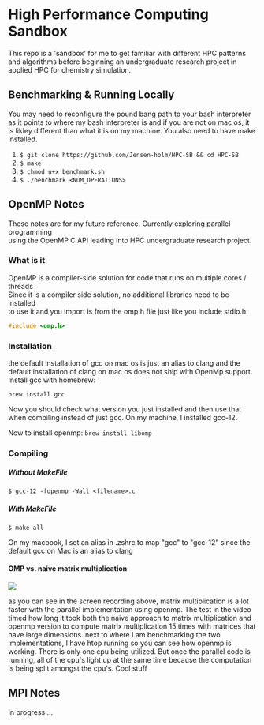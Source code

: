 # High Performance Computing Sandbox

This repo is a 'sandbox' for me to get familiar with different HPC patterns and algorithms before beginning an undergraduate research project in applied HPC for chemistry simulation. <br>

## Benchmarking & Running Locally

You may need to reconfigure the pound bang path to your bash interpreter as it points
to where my bash interpreter is and if you are not on mac os, it is likley different than
what it is on my machine. You also need to have make installed.

1. `$ git clone https://github.com/Jensen-holm/HPC-SB && cd HPC-SB` <br>
2. `$ make` <br>
3. `$ chmod u+x benchmark.sh` <br>
4. `$ ./benchmark <NUM_OPERATIONS>` <br>

## OpenMP Notes

These notes are for my future reference. Currently exploring parallel programming <br>
using the OpenMP C API leading into HPC undergraduate research project. <br>

### What is it

OpenMP is a compiler-side solution for code that runs on multiple cores / threads <br>
Since it is a compiler side solution, no additional libraries need to be installed <br>
to use it and you import is from the omp.h file just like you include stdio.h. <br> 

```c
#include <omp.h>
```

### Installation

the default installation of gcc on mac os is just an alias to clang and the default installation of clang on mac os does not ship with OpenMp support. Install gcc with homebrew: <br> 

`brew install gcc` <br>

Now you should check what version you just installed and then use that when compiling instead of just gcc. On my machine, I installed gcc-12.

Now to install openmp:
`brew install libomp`

### Compiling

##### Without MakeFile
`$ gcc-12 -fopenmp -Wall <filename>.c`

##### With MakeFile
`$ make all` <br>

On my macbook, I set an alias in .zshrc to map "gcc" to "gcc-12" since the default gcc on Mac is an alias to clang

#### OMP vs. naive matrix multiplication

![](https://github.com/Jensen-holm/HPC-SB/blob/main/demos/benchmark_demo.gif)

as you can see in the screen recording above, matrix multiplication is a lot faster with the parallel implementation using openmp.
The test in the video timed how long it took both the naive approach to matrix multiplication and openmp version to compute matrix multiplication 15 times with matrices that have large dimensions. next to where I am benchmarking the two implementations, I have htop running so you can see how openmp is working. There is only one cpu being utilized. But once the parallel code is running, all of the cpu's light up at the same time because the computation is being split amongst the cpu's. Cool stuff

## MPI Notes

In progress ...


